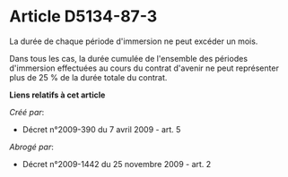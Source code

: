 # Article D5134-87-3

La durée de chaque période d'immersion ne peut excéder un mois. 

Dans tous les cas, la durée cumulée de l'ensemble des périodes d'immersion effectuées au cours du contrat d'avenir ne peut
représenter plus de 25 % de la durée totale du contrat.

**Liens relatifs à cet article**

_Créé par_:

  - Décret n°2009-390 du 7 avril 2009 - art. 5

_Abrogé par_:

  - Décret n°2009-1442 du 25 novembre 2009 - art. 2
